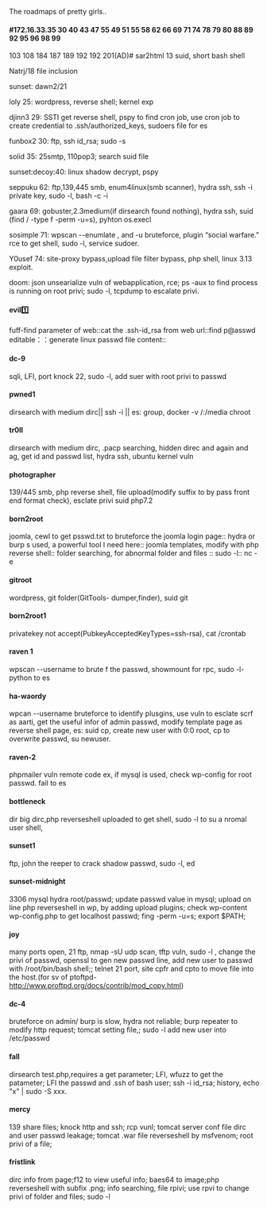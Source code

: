 The roadmaps of pretty girls..

#### #172.16.33.35 30 40 43 47 55 49 51 55 58 62 66 69 71 74 78 79 80 88 89 92 95 96 98 99

103 108 184 187 189 192 192 201(AD)#
sar2html 13
suid, short bash shell

Natrj/18
file inclusion

sunset: dawn2/21

loly 25: wordpress, reverse shell; kernel exp

djinn3 29: SSTI get reverse shell, pspy to find cron job, use cron job to create credential to .ssh/authorized_keys, sudoers file for es

funbox2 30: ftp, ssh id_rsa; sudo -s

solid 35: 25smtp, 110pop3; search suid file

sunset:decoy:40: linux shadow decrypt, pspy

seppuku 62: ftp,139,445 smb, enum4linux(smb scanner), hydra ssh, ssh -i private key, sudo -l, bash -c -i

gaara 69: gobuster,2.3medium(if dirsearch found nothing), hydra ssh, suid (find / -type f -perm -u=s), pyhton os.execl

sosimple 71: wpscan --enumlate , and -u bruteforce, plugin “social warfare.” rce to get shell, sudo -l, service sudoer.

Y0usef 74: site-proxy bypass,upload file filter bypass, php shell, linux 3.13 exploit.

doom: json unsearialize vuln of webapplication, rce; ps -aux to find process is running on root privi; sudo -l, tcpdump to escalate privi.


#### evil:one: 
  fuff-find parameter of web::cat the .ssh-id_rsa from web url::find p@asswd editable：：generate linux passwd file content::
#### dc-9
  sqli, LFI, port knock 22, sudo -l, add suer with root privi to passwd
#### pwned1
  dirsearch with medium dirc|| ssh -i || es: group, docker -v /:/media  chroot
#### tr0ll
  dirsearch with medium dirc, .pacp searching, hidden direc and again and ag, get id and passwd list, hydra ssh, ubuntu kernel vuln
#### photographer
  139/445 smb, php reverse shell, file upload(modify suffix to by pass front end format check), esclate privi suid  php7.2
#### born2root
  joomla, cewl to get psswd.txt to bruteforce the joomla login page:: hydra or burp s used, a powerful tool I need here:: joomla templates, modify with php reverse shell:: folder searching, for abnormal folder and files :: sudo -l:: nc -e

#### gitroot
  wordpress, git folder(GitTools- dumper,finder), suid git
#### born2root1
  privatekey not accept(PubkeyAcceptedKeyTypes=ssh-rsa), cat /crontab
#### raven 1
  wpscan --username to brute f the passwd, showmount for rpc, sudo -l- python to es
#### ha-waordy
  wpcan --username bruteforce to identify plusgins, use vuln to esclate scrf as aarti, get the useful infor of admin passwd, modify template page as reverse shell page, es: suid cp, create new user with 0:0 root, cp to overwrite passwd, su newuser.
#### raven-2
  phpmailer vuln remote code ex, if mysql is used, check wp-config for root passwd. fail to es
#### bottleneck
  dir big dirc,php reverseshell uploaded to get shell, sudo -l to su a nromal user shell, 
#### sunset1
  ftp, john the reeper to crack shadow passwd, sudo -l, ed
#### sunset-midnight
  3306 mysql hydra root/passwd; update passwd value in mysql; upload on line php reverseshell in wp, by adding upload plugins; check wp-content wp-config.php to get localhost passwd; fing -perm -u=s; export $PATH;
#### joy
  many ports open, 21 ftp, nmap -sU udp scan, tftp vuln, sudo -l , change the privi of passwd, openssl to gen new passwd line, add new user to passwd with /root/bin/bash shell;; telnet 21 port, site cpfr and cpto to move file into the host.(for sv of ptoftpd- http://www.proftpd.org/docs/contrib/mod_copy.html)
#### dc-4
  bruteforce on admin/ burp is slow, hydra not reliable; burp repeater to modify http request; tomcat setting file,; sudo -l add new user into /etc/passwd
#### fall
  dirsearch test.php,requires a get parameter; LFI, wfuzz to get the patameter; LFI the passwd and .ssh of bash user; ssh -i id_rsa; history, echo "x" | sudo -S xxx.
#### mercy
  139 share files; knock http and ssh; rcp vunl; tomcat server conf file dirc and user passwd leakage; tomcat .war file reverseshell by msfvenom; root privi of a file;
#### fristlink
  dirc info from page;f12 to view useful info; baes64  to image;php reverseshell with subfix .png; info searching, file rpivi; use rpvi to change privi of folder and files; sudo -l
